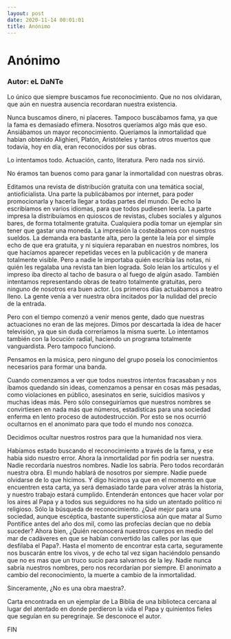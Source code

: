 ```yaml
---
layout: post
date: 2020-11-14 00:01:01
title: Anónimo
---
```

# Anónimo
### Autor: eL DaNTe

   Lo único que siempre buscamos fue reconocimiento. Que no nos olvidaran,
   que aún en nuestra ausencia recordaran nuestra existencia.
   
   Nunca buscamos dinero, ni placeres. Tampoco buscábamos fama, ya que la
   fama es demasiado efímera. Nosotros queríamos algo más que eso.
   Ansiábamos un mayor reconocimiento. Queríamos la inmortalidad que
   habían obtenido Alighieri, Platón, Aristóteles y tantos otros muertos
   que todavía, hoy en día, eran reconocidos por sus obras.
   
   Lo intentamos todo. Actuación, canto, literatura. Pero nada nos sirvió.
   
   No éramos tan buenos como para ganar la inmortalidad con nuestras
   obras.
   
   Editamos una revista de distribución gratuita con una temática social,
   antioficialista. Una parte la publicábamos por internet, para poder
   promocionarla y hacerla llegar a todas partes del mundo. De echo la
   escribíamos en varios idiomas, para que todos pudiesen leerla. La parte
   impresa la distribuíamos en quioscos de revistas, clubes sociales y
   algunos bares, de forma totalmente gratuita. Cualquiera podía tomar un
   ejemplar sin tener que gastar una moneda. La impresión la costeábamos
   con nuestros sueldos. La demanda era bastante alta, pero la gente la
   leía por el simple echo de que era gratuita, y ni siquiera reparaban en
   nuestros nombres, los que hacíamos aparecer repetidas veces en la
   publicación y de manera totalmente visible. Pero a nadie le importaba
   quién escribía las notas, ni quién les regalaba una revista tan bien
   lograda. Solo leían los artículos y el impreso iba directo al tacho de
   basura o al fuego de algún asado. También intentamos representando
   obras de teatro totalmente gratuitas, pero ninguno de nosotros era buen
   actor. Los primeros días actuábamos a teatro lleno. La gente venía a
   ver nuestra obra incitados por la nulidad del precio de la entrada.
   
   Pero con el tiempo comenzó a venir menos gente, dado que nuestras
   actuaciones no eran de las mejores. Dimos por descartada la idea de
   hacer televisión, ya que sin duda correríamos la misma suerte. Lo
   intentamos también con la locución radial, haciendo un programa
   totalmente vanguardista. Pero tampoco funcionó.
   
   Pensamos en la música, pero ninguno del grupo poseía los conocimientos
   necesarios para formar una banda.
   
   Cuando comenzamos a ver que todos nuestros intentos fracasaban y nos
   íbamos quedando sin ideas, comenzamos a pensar en cosas más pesadas,
   como violaciones en público, asesinatos en serie, suicidios masivos y
   muchas ideas más. Pero sólo conseguiríamos que nuestros nombres se
   convirtiesen en nada más que números, estadísticas para una sociedad
   enferma en lento proceso de autodestrucción. Por esto se nos ocurrió
   ocultarnos en el anonimato para que todo el mundo nos conozca.
   
   Decidimos ocultar nuestros rostros para que la humanidad nos viera.
   
   Habíamos estado buscando el reconocimiento a través de la fama, y ese
   había sido nuestro error. Ahora la inmortalidad por fin podría ser
   nuestra. Nadie recordaría nuestros nombres. Nadie los sabría. Pero
   todos recordarán nuestra obra. El mundo hablará de nosotros por
   siempre. Nadie puede olvidarse de lo que hicimos. Y digo hicimos ya que
   en el momento en que encuentren esta carta, ya será demasiado tarde
   para volver atrás la historia, y nuestro trabajo estará cumplido.
   Entenderán entonces que hacer volar por los aires al Papa y a todos sus
   seguidores no ha sido un atentado político ni religioso. Sólo la
   búsqueda de reconocimiento. ¿Qué mejor para una sociedad, aunque
   escéptica, bastante supersticiosa aún que matar al Sumo Pontífice antes
   del año dos mil, como las profecías decían que no debía suceder?
   Ahora bien, ¿Quién reconocerá nuestros cuerpos en medio del mar de
   cadáveres en que se habían convertido las calles por las que desfilaba
   el Papa?. Hasta el momento de encontrar esta carta, seguramente nos
   buscarán entre los vivos, y de echo tal vez sigan haciéndolo pensando
   que no es mas que un truco sucio para salvarnos de la ley. Nadie nunca
   sabría nuestros nombres, pero nos recordarían por siempre. El anonimato
   a cambio del reconocimiento, la muerte a cambio de la inmortalidad.
   
   Sinceramente, ¿No es una obra maestra?.
   
   Carta encontrada en un ejemplar de La Biblia de una biblioteca cercana
   al lugar del atentado en donde perdieron la vida el Papa y quinientos
   fieles que seguían en su peregrinaje. Se desconoce el autor.

   FIN